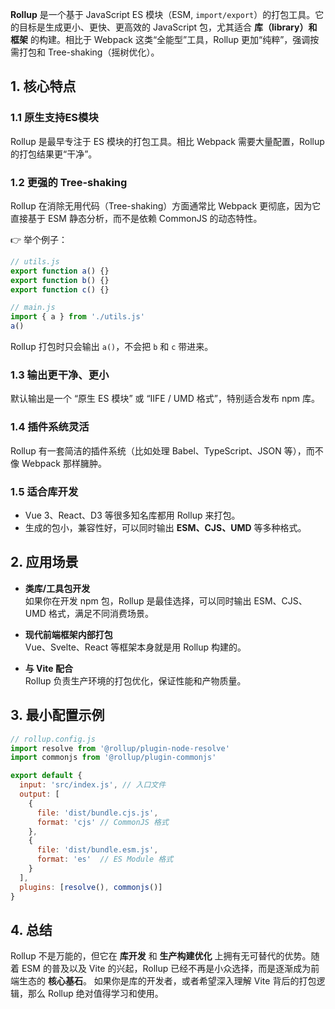 
**Rollup** 是一个基于 JavaScript ES 模块（ESM, `import/export`）的打包工具。它的目标是生成更小、更快、更高效的 JavaScript 包，尤其适合 **库（library）和框架** 的构建。相比于 Webpack 这类“全能型”工具，Rollup 更加“纯粹”，强调按需打包和 Tree-shaking（摇树优化）。

## 1. 核心特点

### 1.1 原生支持ES模块

Rollup 是最早专注于 ES 模块的打包工具。相比 Webpack 需要大量配置，Rollup 的打包结果更“干净”。

### 1.2 更强的 Tree-shaking

Rollup 在消除无用代码（Tree-shaking）方面通常比 Webpack 更彻底，因为它直接基于 ESM 静态分析，而不是依赖 CommonJS 的动态特性。

👉 举个例子：

```js
// utils.js
export function a() {}
export function b() {}
export function c() {}

// main.js
import { a } from './utils.js'
a()
```

Rollup 打包时只会输出 `a()`，不会把 `b` 和 `c` 带进来。

### 1.3 输出更干净、更小

默认输出是一个 “原生 ES 模块” 或 “IIFE / UMD 格式”，特别适合发布 npm 库。

### 1.4 插件系统灵活

Rollup 有一套简洁的插件系统（比如处理 Babel、TypeScript、JSON 等），而不像 Webpack 那样臃肿。

### 1.5 适合库开发

- Vue 3、React、D3 等很多知名库都用 Rollup 来打包。
- 生成的包小，兼容性好，可以同时输出 **ESM、CJS、UMD** 等多种格式。


## 2. 应用场景

- **类库/工具包开发**  
    如果你在开发 npm 包，Rollup 是最佳选择，可以同时输出 ESM、CJS、UMD 格式，满足不同消费场景。
    
- **现代前端框架内部打包**  
    Vue、Svelte、React 等框架本身就是用 Rollup 构建的。
    
- **与 Vite 配合**  
    Rollup 负责生产环境的打包优化，保证性能和产物质量。

## 3. 最小配置示例

```js
// rollup.config.js
import resolve from '@rollup/plugin-node-resolve'
import commonjs from '@rollup/plugin-commonjs'

export default {
  input: 'src/index.js', // 入口文件
  output: [
    {
      file: 'dist/bundle.cjs.js',
      format: 'cjs' // CommonJS 格式
    },
    {
      file: 'dist/bundle.esm.js',
      format: 'es'  // ES Module 格式
    }
  ],
  plugins: [resolve(), commonjs()]
}

```

## 4. 总结

Rollup 不是万能的，但它在 **库开发** 和 **生产构建优化** 上拥有无可替代的优势。随着 ESM 的普及以及 Vite 的兴起，Rollup 已经不再是小众选择，而是逐渐成为前端生态的 **核心基石**。
如果你是库的开发者，或者希望深入理解 Vite 背后的打包逻辑，那么 Rollup 绝对值得学习和使用。